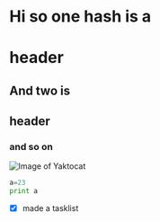 # Hi so one hash is a <h1> header
## And two is <h2> header
### and so on
![Image of Yaktocat](https://octodex.github.com/images/yaktocat.png)
```python
a=23
print a
```
- [x] made a tasklist
